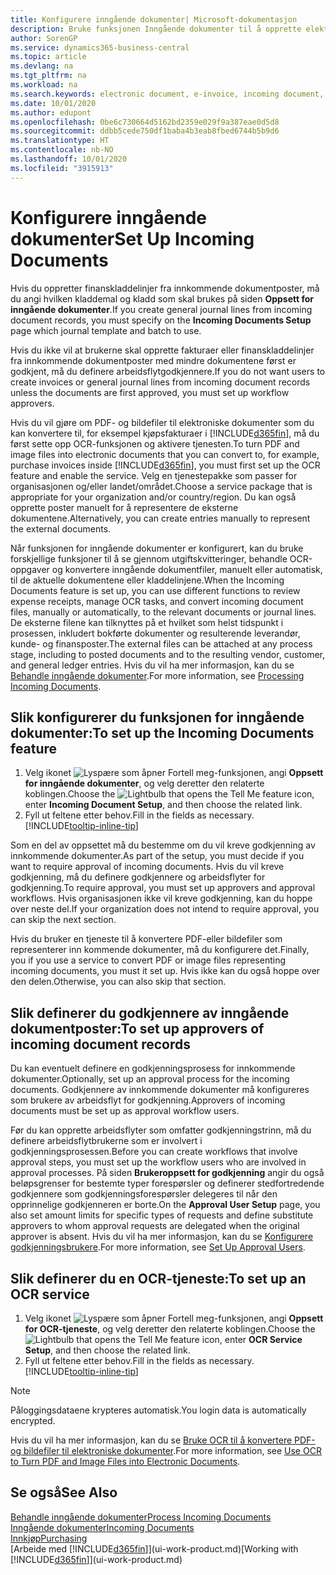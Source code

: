 ```yaml
---
title: Konfigurere inngående dokumenter| Microsoft-dokumentasjon
description: Bruke funksjonen Inngående dokumenter til å opprette elektroniske dokumenter, behandle OCR-oppgaver, importere fakturaer og konvertere bildefiler.
author: SorenGP
ms.service: dynamics365-business-central
ms.topic: article
ms.devlang: na
ms.tgt_pltfrm: na
ms.workload: na
ms.search.keywords: electronic document, e-invoice, incoming document, OCR, ecommerce, document exchange, import invoice
ms.date: 10/01/2020
ms.author: edupont
ms.openlocfilehash: 0be6c730664d5162bd2359e029f9a387eae0d5d8
ms.sourcegitcommit: ddbb5cede750df1baba4b3eab8fbed6744b5b9d6
ms.translationtype: HT
ms.contentlocale: nb-NO
ms.lasthandoff: 10/01/2020
ms.locfileid: "3915913"
---
```

# <a name="set-up-incoming-documents"></a><span data-ttu-id="2f28d-103">Konfigurere inngående dokumenter</span><span class="sxs-lookup"><span data-stu-id="2f28d-103">Set Up Incoming Documents</span></span>

<span data-ttu-id="2f28d-104">Hvis du oppretter finanskladdelinjer fra innkommende dokumentposter, må du angi hvilken kladdemal og kladd som skal brukes på siden **Oppsett for inngående dokumenter**.</span><span class="sxs-lookup"><span data-stu-id="2f28d-104">If you create general journal lines from incoming document records, you must specify on the **Incoming Documents Setup** page which journal template and batch to use.</span></span>

<span data-ttu-id="2f28d-105">Hvis du ikke vil at brukerne skal opprette fakturaer eller finanskladdelinjer fra innkommende dokumentposter med mindre dokumentene først er godkjent, må du definere arbeidsflytgodkjennere.</span><span class="sxs-lookup"><span data-stu-id="2f28d-105">If you do not want users to create invoices or general journal lines from incoming document records unless the documents are first approved, you must set up workflow approvers.</span></span>

<span data-ttu-id="2f28d-106">Hvis du vil gjøre om PDF- og bildefiler til elektroniske dokumenter som du kan konvertere til, for eksempel kjøpsfakturaer i [!INCLUDE[d365fin](includes/d365fin_md.md)], må du først sette opp OCR-funksjonen og aktivere tjenesten.</span><span class="sxs-lookup"><span data-stu-id="2f28d-106">To turn PDF and image files into electronic documents that you can convert to, for example, purchase invoices inside [!INCLUDE[d365fin](includes/d365fin_md.md)], you must first set up the OCR feature and enable the service.</span></span> <span data-ttu-id="2f28d-107">Velg en tjenestepakke som passer for organisasjonen og/eller landet/området.</span><span class="sxs-lookup"><span data-stu-id="2f28d-107">Choose a service package that is appropriate for your organization and/or country/region.</span></span> <span data-ttu-id="2f28d-108">Du kan også opprette poster manuelt for å representere de eksterne dokumentene.</span><span class="sxs-lookup"><span data-stu-id="2f28d-108">Alternatively, you can create entries manually to represent the external documents.</span></span>  

<span data-ttu-id="2f28d-109">Når funksjonen for inngående dokumenter er konfigurert, kan du bruke forskjellige funksjoner til å se gjennom utgiftskvitteringer, behandle OCR-oppgaver og konvertere inngående dokumentfiler, manuelt eller automatisk, til de aktuelle dokumentene eller kladdelinjene.</span><span class="sxs-lookup"><span data-stu-id="2f28d-109">When the Incoming Documents feature is set up, you can use different functions to review expense receipts, manage OCR tasks, and convert incoming document files, manually or automatically, to the relevant documents or journal lines.</span></span> <span data-ttu-id="2f28d-110">De eksterne filene kan tilknyttes på et hvilket som helst tidspunkt i prosessen, inkludert bokførte dokumenter og resulterende leverandør, kunde- og finansposter.</span><span class="sxs-lookup"><span data-stu-id="2f28d-110">The external files can be attached at any process stage, including to posted documents and to the resulting vendor, customer, and general ledger entries.</span></span> <span data-ttu-id="2f28d-111">Hvis du vil ha mer informasjon, kan du se [Behandle inngående dokumenter](across-process-income-documents.md).</span><span class="sxs-lookup"><span data-stu-id="2f28d-111">For more information, see [Processing Incoming Documents](across-process-income-documents.md).</span></span>

## <a name="to-set-up-the-incoming-documents-feature"></a><span data-ttu-id="2f28d-112">Slik konfigurerer du funksjonen for inngående dokumenter:</span><span class="sxs-lookup"><span data-stu-id="2f28d-112">To set up the Incoming Documents feature</span></span>

1. <span data-ttu-id="2f28d-113">Velg ikonet ![Lyspære som åpner Fortell meg-funksjonen](media/ui-search/search_small.png "Fortell hva du vil gjøre"), angi **Oppsett for inngående dokumenter**, og velg deretter den relaterte koblingen.</span><span class="sxs-lookup"><span data-stu-id="2f28d-113">Choose the ![Lightbulb that opens the Tell Me feature](media/ui-search/search_small.png "Tell me what you want to do") icon, enter **Incoming Document Setup**, and then choose the related link.</span></span>
2. <span data-ttu-id="2f28d-114">Fyll ut feltene etter behov.</span><span class="sxs-lookup"><span data-stu-id="2f28d-114">Fill in the fields as necessary.</span></span> [!INCLUDE[tooltip-inline-tip](includes/tooltip-inline-tip_md.md)]

<span data-ttu-id="2f28d-115">Som en del av oppsettet må du bestemme om du vil kreve godkjenning av innkommende dokumenter.</span><span class="sxs-lookup"><span data-stu-id="2f28d-115">As part of the setup, you must decide if you want to require approval of incoming documents.</span></span> <span data-ttu-id="2f28d-116">Hvis du vil kreve godkjenning, må du definere godkjennere og arbeidsflyter for godkjenning.</span><span class="sxs-lookup"><span data-stu-id="2f28d-116">To require approval, you must set up approvers and approval workflows.</span></span> <span data-ttu-id="2f28d-117">Hvis organisasjonen ikke vil kreve godkjenning, kan du hoppe over neste del.</span><span class="sxs-lookup"><span data-stu-id="2f28d-117">If your organization does not intend to require approval, you can skip the next section.</span></span>  

<span data-ttu-id="2f28d-118">Hvis du bruker en tjeneste til å konvertere PDF-eller bildefiler som representerer inn kommende dokumenter, må du konfigurere det.</span><span class="sxs-lookup"><span data-stu-id="2f28d-118">Finally, you if you use a service to convert PDF or image files representing incoming documents, you must it set up.</span></span> <span data-ttu-id="2f28d-119">Hvis ikke kan du også hoppe over den delen.</span><span class="sxs-lookup"><span data-stu-id="2f28d-119">Otherwise, you can also skip that section.</span></span>  

## <a name="to-set-up-approvers-of-incoming-document-records"></a><span data-ttu-id="2f28d-120">Slik definerer du godkjennere av inngående dokumentposter:</span><span class="sxs-lookup"><span data-stu-id="2f28d-120">To set up approvers of incoming document records</span></span>

<span data-ttu-id="2f28d-121">Du kan eventuelt definere en godkjenningsprosess for innkommende dokumenter.</span><span class="sxs-lookup"><span data-stu-id="2f28d-121">Optionally, set up an approval process for the incoming documents.</span></span> <span data-ttu-id="2f28d-122">Godkjennere av innkommende dokumenter må konfigureres som brukere av arbeidsflyt for godkjenning.</span><span class="sxs-lookup"><span data-stu-id="2f28d-122">Approvers of incoming documents must be set up as approval workflow users.</span></span>

<span data-ttu-id="2f28d-123">Før du kan opprette arbeidsflyter som omfatter godkjenningstrinn, må du definere arbeidsflytbrukerne som er involvert i godkjenningsprosessen.</span><span class="sxs-lookup"><span data-stu-id="2f28d-123">Before you can create workflows that involve approval steps, you must set up the workflow users who are involved in approval processes.</span></span> <span data-ttu-id="2f28d-124">På siden **Brukeroppsett for godkjenning** angir du også beløpsgrenser for bestemte typer forespørsler og definerer stedfortredende godkjennere som godkjenningsforespørsler delegeres til når den opprinnelige godkjenneren er borte.</span><span class="sxs-lookup"><span data-stu-id="2f28d-124">On the **Approval User Setup** page, you also set amount limits for specific types of requests and define substitute approvers to whom approval requests are delegated when the original approver is absent.</span></span> <span data-ttu-id="2f28d-125">Hvis du vil ha mer informasjon, kan du se [Konfigurere godkjenningsbrukere](across-how-to-set-up-approval-users.md).</span><span class="sxs-lookup"><span data-stu-id="2f28d-125">For more information, see [Set Up Approval Users](across-how-to-set-up-approval-users.md).</span></span>

## <a name="to-set-up-an-ocr-service"></a><span data-ttu-id="2f28d-126">Slik definerer du en OCR-tjeneste:</span><span class="sxs-lookup"><span data-stu-id="2f28d-126">To set up an OCR service</span></span>

1. <span data-ttu-id="2f28d-127">Velg ikonet ![Lyspære som åpner Fortell meg-funksjonen](media/ui-search/search_small.png "Fortell hva du vil gjøre"), angi **Oppsett for OCR-tjeneste**, og velg deretter den relaterte koblingen.</span><span class="sxs-lookup"><span data-stu-id="2f28d-127">Choose the ![Lightbulb that opens the Tell Me feature](media/ui-search/search_small.png "Tell me what you want to do") icon, enter **OCR Service Setup**, and then choose the related link.</span></span>
2. <span data-ttu-id="2f28d-128">Fyll ut feltene etter behov.</span><span class="sxs-lookup"><span data-stu-id="2f28d-128">Fill in the fields as necessary.</span></span> [!INCLUDE[tooltip-inline-tip](includes/tooltip-inline-tip_md.md)]

> [!NOTE]  
> <span data-ttu-id="2f28d-129">Påloggingsdataene krypteres automatisk.</span><span class="sxs-lookup"><span data-stu-id="2f28d-129">You login data is automatically encrypted.</span></span>

<span data-ttu-id="2f28d-130">Hvis du vil ha mer informasjon, kan du se [Bruke OCR til å konvertere PDF- og bildefiler til elektroniske dokumenter](across-how-use-ocr-pdf-images-files.md).</span><span class="sxs-lookup"><span data-stu-id="2f28d-130">For more information, see [Use OCR to Turn PDF and Image Files into Electronic Documents](across-how-use-ocr-pdf-images-files.md).</span></span>  

## <a name="see-also"></a><span data-ttu-id="2f28d-131">Se også</span><span class="sxs-lookup"><span data-stu-id="2f28d-131">See Also</span></span>

[<span data-ttu-id="2f28d-132">Behandle inngående dokumenter</span><span class="sxs-lookup"><span data-stu-id="2f28d-132">Process Incoming Documents</span></span>](across-process-income-documents.md)  
[<span data-ttu-id="2f28d-133">Inngående dokumenter</span><span class="sxs-lookup"><span data-stu-id="2f28d-133">Incoming Documents</span></span>](across-income-documents.md)  
[<span data-ttu-id="2f28d-134">Innkjøp</span><span class="sxs-lookup"><span data-stu-id="2f28d-134">Purchasing</span></span>](purchasing-manage-purchasing.md)  
<span data-ttu-id="2f28d-135">[Arbeide med [!INCLUDE[d365fin](includes/d365fin_md.md)]](ui-work-product.md)</span><span class="sxs-lookup"><span data-stu-id="2f28d-135">[Working with [!INCLUDE[d365fin](includes/d365fin_md.md)]](ui-work-product.md)</span></span>
